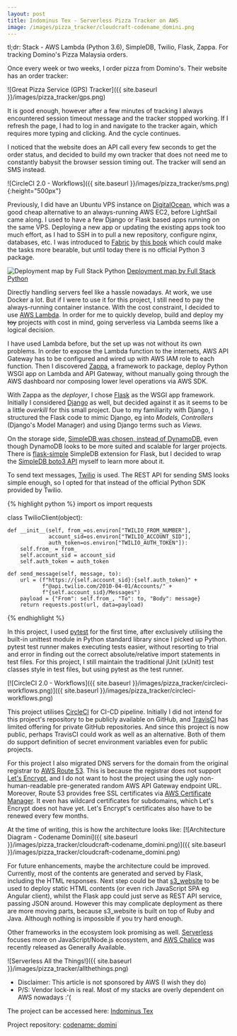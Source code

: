 ```yaml
---
layout: post
title: Indominus Tex - Serverless Pizza Tracker on AWS
image: /images/pizza_tracker/cloudcraft-codename_domini.png
---
```


tl;dr: Stack - AWS Lambda (Python 3.6), SimpleDB, Twilio, Flask, Zappa. For tracking Domino's Pizza Malaysia orders.

Once every week or two weeks, I order pizza from Domino's. Their website has an order tracker:

![Great Pizza Service (GPS) Tracker]({{ site.baseurl }}/images/pizza_tracker/gps.png)

It is good enough, however after a few minutes of tracking I always encountered session timeout message and the tracker stopped working. If I refresh the page, I had to log in and navigate to the tracker again, which requires more typing and clicking. And the cycle continues.

I noticed that the website does an API call every few seconds to get the order status, and decided to build my own tracker that does not need me to constantly babysit the browser session timing out. The tracker will send an SMS instead.

![CircleCI 2.0 - Workflows]({{ site.baseurl }}/images/pizza_tracker/sms.png){:height="500px"}

Previously, I did have an Ubuntu VPS instance on [DigitalOcean](https://www.digitalocean.com/), which was a good cheap alternative to an always-running AWS EC2, before LightSail came along. I used to have a few Django or Flask based apps running on the same VPS. Deploying a new app or updating the existing apps took too much effort, as I had to SSH in to pull a new repository, configure nginx, databases, etc. I was introduced to [Fabric](https://github.com/fabric/fabric) by [this book](https://www.obeythetestinggoat.com/book/chapter_automate_deployment_with_fabric.html) which could make the tasks more bearable, but until today there is no official Python 3 package.

![Deployment map by Full Stack Python](https://raw.githubusercontent.com/mattmakai/fullstackpython.com/master/static/img/visuals/full-stack-python-map.png)
[Deployment map by Full Stack Python](https://www.fullstackpython.com/deployment.html)

Directly handling servers feel like a hassle nowadays. At work, we use Docker a lot. But if I were to use it for this project, I still need to pay the always-running container instance. With the cost constraint, I decided to use [AWS Lambda](https://aws.amazon.com/lambda/pricing/). In order for me to quickly develop, build and deploy my ~~toy~~ projects with cost in mind, going serverless via Lambda seems like a logical decision.

I have used Lambda before, but the set up was not without its own problems. In order to expose the Lambda function to the internets, AWS API Gateway has to be configured and wired up with AWS IAM role to each function. Then I discovered [Zappa](https://github.com/Miserlou/Zappa), a framework to package, deploy Python WSGI app on Lambda and API Gateway, without manually going through the AWS dashboard nor composing lower level operations via AWS SDK.

With Zappa as the _deployer_, I chose [Flask](http://flask.pocoo.org/) as the WSGI app framework. Initially I considered [Django](https://www.djangoproject.com/) as well, but decided against it as it seems to be a little _overkill_ for this small project. Due to my familiarity with Django, I structured the Flask code to mimic Django, eg into _Models_, _Controllers_ (Django's Model Manager) and using Django terms such as _Views_.

On the storage side, [SimpleDB was chosen, instead of DynamoDB](http://www.masonzhang.com/2013/06/2-reasons-why-we-select-simpledb.html), even though DynamoDB looks to be more suited and scalable for larger projects. There is [flask-simple](https://github.com/rdegges/flask-simple) SimpleDB extension for Flask, but I decided to wrap the [SimpleDB boto3 API](http://boto3.readthedocs.io/en/latest/reference/services/sdb.html) myself to learn more about it. 

To send text messages, [Twilio](https://www.twilio.com/) is used. The REST API for sending SMS looks simple enough, so I opted for that instead of the official Python SDK provided by Twilio.

{% highlight python %}
import os
import requests

class TwilioClient(object):

    def __init__(self, from_=os.environ["TWILIO_FROM_NUMBER"],
                 account_sid=os.environ["TWILIO_ACCOUNT_SID"],
                 auth_token=os.environ["TWILIO_AUTH_TOKEN"]):
        self.from_ = from_
        self.account_sid = account_sid
        self.auth_token = auth_token

    def send_message(self, message, to):
        url = (f"https://{self.account_sid}:{self.auth_token}" +
               f"@api.twilio.com/2010-04-01/Accounts/" +
               f"{self.account_sid}/Messages")
        payload = {"From": self.from_, "To": to, "Body": message}
        return requests.post(url, data=payload)
{% endhighlight %}

In this project, I used [pytest](https://docs.pytest.org/) for the first time, after exclusively utilising the built-in unittest module in Python standard library since I picked up Python. pytest test runner makes executing tests easier, without resorting to trial and error in finding out the correct absolute/relative import statements in test files. For this project, I still maintain the traditional jUnit (xUnit) test classes style in test files, but using pytest as the test runner.

[![CircleCI 2.0 - Workflows]({{ site.baseurl }}/images/pizza_tracker/circleci-workflows.png)]({{ site.baseurl }}/images/pizza_tracker/circleci-workflows.png)

This project utilises [CircleCI](https://circleci.com/) for CI-CD pipeline. Initially I did not intend for this project's repository to be publicly available on GitHub, and [TravisCI](https://travis-ci.org/) has limited offering for private GitHub repositories. And since this project is now public, perhaps TravisCI could work as well as an alternative. Both of them do support definition of secret environment variables even for public projects.

For this project I also migrated DNS servers for the domain from the original registrar to [AWS Route 53](https://aws.amazon.com/route53/). This is because the registrar does not support [Let's Encrypt](https://letsencrypt.org/), and I do not want to host the project using the ugly non-human-readable pre-generated random AWS API Gateway endpoint URL. Moreover, Route 53 provides free SSL certificates via [AWS Certificate Manager](https://aws.amazon.com/certificate-manager/). It even has wildcard certificates for subdomains, which Let's Encrypt does not have yet. Let's Encrypt's certificates also have to be renewed every few months.

At the time of writing, this is how the architecture looks like:
[![Architecture Diagram - Codename Domini]({{ site.baseurl }}/images/pizza_tracker/cloudcraft-codename_domini.png)]({{ site.baseurl }}/images/pizza_tracker/cloudcraft-codename_domini.png)


For future enhancements, maybe the architecture could be improved. Currently, most of the contents are generated and served by Flask, including the HTML responses. Next step could be that [s3_website](https://github.com/laurilehmijoki/s3_website) to be used to deploy static HTML contents (or even rich JavaScript SPA eg Angular client), whilst the Flask app could just serve as REST API service, passing JSON around. However this may complicate deployment as there are more moving parts, because s3_website is built on top of Ruby and Java. Although nothing is impossible if you try hard enough.

Other frameworks in the ecosystem look promising as well. [Serverless](https://serverless.com/) focuses more on JavaScript/Node.js ecosystem, and [AWS Chalice](https://aws.amazon.com/blogs/developer/chalice-1-0-0-ga-release/) was recently released as Generally Available.

![Serverless All the Things!]({{ site.baseurl }}/images/pizza_tracker/allthethings.png)

- Disclaimer: This article is not sponsored by AWS (I wish they do)
- P/S: Vendor lock-in is real. Most of my stacks are overly dependent on AWS nowadays :'(

The project can be accessed here: [Indominus Tex](https://indominus-tex.sidebox.es)

Project repository: [codename: domini](https://github.com/azam-a/domini)
